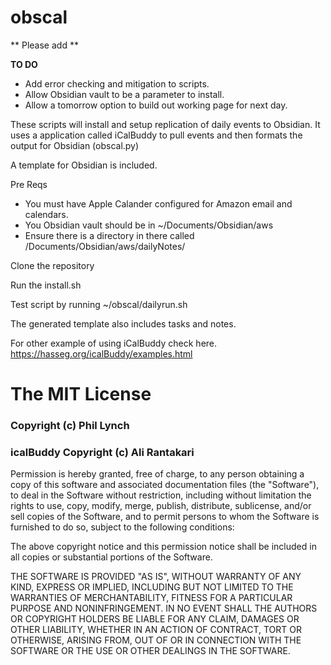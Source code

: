 # obscal
** Please add **

__TO DO__
- Add error checking and mitigation to scripts.
- Allow Obsidian vault to be a parameter to install.
- Allow a tomorrow option to build out working page for next day.



These scripts will install and setup replication of daily events to Obsidian.  It uses a application called iCalBuddy to pull events and then formats the output for Obsidian (obscal.py)

A template for Obsidian is included.

Pre Reqs

- You must have Apple Calander configured for Amazon email and calendars.
- You Obsidian vault should be in ~/Documents/Obsidian/aws
- Ensure there is a directory in there called  /Documents/Obsidian/aws/dailyNotes/

Clone the repository

Run the install.sh

Test script by running ~/obscal/dailyrun.sh

The generated template also includes tasks and notes.


For other example of using iCalBuddy check here.  https://hasseg.org/icalBuddy/examples.html

# The MIT License
### Copyright (c) Phil Lynch 
### icalBuddy Copyright (c) Ali Rantakari

Permission is hereby granted, free of charge, to any person obtaining a copy of this software and associated documentation files (the "Software"), to deal in the Software without restriction, including without limitation the rights to use, copy, modify, merge, publish, distribute, sublicense, and/or sell copies of the Software, and to permit persons to whom the Software is furnished to do so, subject to the following conditions:

The above copyright notice and this permission notice shall be included in all copies or substantial portions of the Software.

THE SOFTWARE IS PROVIDED "AS IS", WITHOUT WARRANTY OF ANY KIND, EXPRESS OR IMPLIED, INCLUDING BUT NOT LIMITED TO THE WARRANTIES OF MERCHANTABILITY, FITNESS FOR A PARTICULAR PURPOSE AND NONINFRINGEMENT. IN NO EVENT SHALL THE AUTHORS OR COPYRIGHT HOLDERS BE LIABLE FOR ANY CLAIM, DAMAGES OR OTHER LIABILITY, WHETHER IN AN ACTION OF CONTRACT, TORT OR OTHERWISE, ARISING FROM, OUT OF OR IN CONNECTION WITH THE SOFTWARE OR THE USE OR OTHER DEALINGS IN THE SOFTWARE.

